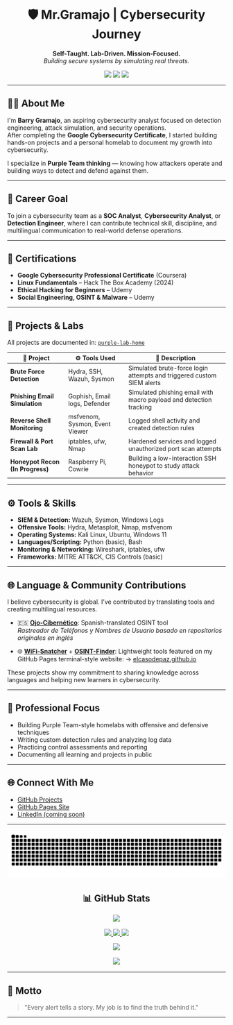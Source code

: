 <h1 align="center">🛡️ Mr.Gramajo | Cybersecurity Journey</h1>
<p align="center">
  <strong>Self-Taught. Lab-Driven. Mission-Focused.</strong><br>
  <em>Building secure systems by simulating real threats.</em>
</p>

<p align="center">
  <img src="https://img.shields.io/badge/Google%20Cybersecurity%20Certified-%2300FF9C?style=for-the-badge&logo=google" />
  <img src="https://img.shields.io/badge/Linux%20Fundamentals%20HTB-%2300FF9C?style=for-the-badge&logo=linux" />
  <img src="https://img.shields.io/badge/Bilingual%20(English%2FSpanish)-%2300FF9C?style=for-the-badge" />
</p>

---

## 👨‍💻 About Me

I'm **Barry Gramajo**, an aspiring cybersecurity analyst focused on detection engineering, attack simulation, and security operations.  
After completing the **Google Cybersecurity Certificate**, I started building hands-on projects and a personal homelab to document my growth into cybersecurity.

I specialize in **Purple Team thinking** — knowing how attackers operate and building ways to detect and defend against them.

---

## 🎯 Career Goal

To join a cybersecurity team as a **SOC Analyst**, **Cybersecurity Analyst**, or **Detection Engineer**, where I can contribute technical skill, discipline, and multilingual communication to real-world defense operations.

---

## 📜 Certifications

- **Google Cybersecurity Professional Certificate** (Coursera)
- **Linux Fundamentals** – Hack The Box Academy (2024)
- **Ethical Hacking for Beginners** – Udemy
- **Social Engineering, OSINT & Malware** – Udemy

---

## 🧪 Projects & Labs

All projects are documented in: [`purple-lab-home`](https://github.com/elcasodepaz/purple-lab-home)

| 🔐 Project | ⚙️ Tools Used | 📄 Description |
|-----------|--------------|----------------|
| **Brute Force Detection** | Hydra, SSH, Wazuh, Sysmon | Simulated brute-force login attempts and triggered custom SIEM alerts |
| **Phishing Email Simulation** | Gophish, Email logs, Defender | Simulated phishing email with macro payload and detection tracking |
| **Reverse Shell Monitoring** | msfvenom, Sysmon, Event Viewer | Logged shell activity and created detection rules |
| **Firewall & Port Scan Lab** | iptables, ufw, Nmap | Hardened services and logged unauthorized port scan attempts |
| **Honeypot Recon (In Progress)** | Raspberry Pi, Cowrie | Building a low-interaction SSH honeypot to study attack behavior |

---

## ⚙️ Tools & Skills

- **SIEM & Detection:** Wazuh, Sysmon, Windows Logs  
- **Offensive Tools:** Hydra, Metasploit, Nmap, msfvenom  
- **Operating Systems:** Kali Linux, Ubuntu, Windows 11  
- **Languages/Scripting:** Python (basic), Bash  
- **Monitoring & Networking:** Wireshark, iptables, ufw  
- **Frameworks:** MITRE ATT&CK, CIS Controls (basic)

---

## 🌐 Language & Community Contributions

I believe cybersecurity is global. I’ve contributed by translating tools and creating multilingual resources.

- 🇪🇸 **[Ojo-Cibernético](https://github.com/elcasodepaz/Ojo-cibernetico)**: Spanish-translated OSINT tool  
  *Rastreador de Teléfonos y Nombres de Usuario basado en repositorios originales en inglés*

- 🌐 **[WiFi-Snatcher](https://github.com/elcasodepaz/wifi-snatcher)** + **[OSINT-Finder](https://github.com/elcasodepaz/osint-finder)**: Lightweight tools featured on my GitHub Pages terminal-style website:
  → [elcasodepaz.github.io](https://elcasodepaz.github.io)

These projects show my commitment to sharing knowledge across languages and helping new learners in cybersecurity.

---

## 💼 Professional Focus

- Building Purple Team-style homelabs with offensive and defensive techniques  
- Writing custom detection rules and analyzing log data  
- Practicing control assessments and reporting  
- Documenting all learning and projects in public

---

## 🌐 Connect With Me

- [GitHub Projects](https://github.com/elcasodepaz)  
- [GitHub Pages Site](https://elcasodepaz.github.io)  
- [LinkedIn (coming soon)](https://linkedin.com/in/yourhandle)

---

<p align="center">
<img src="https://raw.githubusercontent.com/elcasodepaz/Elcasodepaz/output/github-contribution-grid-snake.svg" />
</p>

<h2 align="center">📊 GitHub Stats</h2>

<p align="center">
<img src="https://github-profile-trophy.vercel.app/?username=elcasodepaz&theme=matrix" />
</p>

<p align="center">
<a href="http://www.github.com/elcasodepaz">
<img src="https://github-readme-stats.vercel.app/api?username=elcasodepaz&show_icons=true&count_private=true&title_color=00ff9c&text_color=00ff9c&icon_color=00ff9c&bg_color=000000&hide_border=true" />
</a>
<a href="http://www.github.com/elcasodepaz">
<img src="https://github-readme-streak-stats.herokuapp.com/?user=elcasodepaz&stroke=00ff9c&background=000000&ring=00ff9c&fire=00ff9c&currStreakNum=00ff9c&currStreakLabel=00ff9c&sideNums=00ff9c&sideLabels=00ff9c&dates=00ff9c&hide_border=true" />
</a>
<a href="https://github.com/elcasodepaz">
<img src="https://github-readme-stats.vercel.app/api/top-langs/?username=elcasodepaz&langs_count=10&title_color=00ff9c&text_color=00ff9c&icon_color=00ff9c&bg_color=000000&hide_border=true&locale=en&custom_title=Top%20Languages" />
</a>
</p>

<p align="center">
<img src="https://github-readme-activity-graph.cyclic.app/graph?username=elcasodepaz&bg_color=000000&color=00ff9c&line=00ff9c&point=00ff9c&area=true&hide_border=true" />
</p>

<p align="center">
<img src="https://media.giphy.com/media/qgQUggAC3Pfv687qPC/giphy.gif" width="280" />
</p>

---

## 🧠 Motto

> "Every alert tells a story. My job is to find the truth behind it."
---


